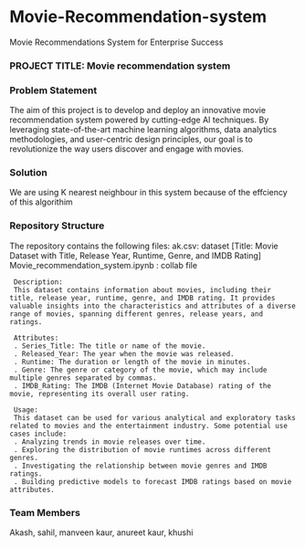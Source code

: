 # Movie-Recommendation-system
Movie Recommendations System for Enterprise Success

### PROJECT TITLE: Movie recommendation system

### Problem Statement
The aim of this project is to develop and deploy an innovative movie recommendation system powered by cutting-edge AI techniques. By leveraging state-of-the-art machine learning algorithms, data analytics methodologies, and user-centric design principles, our goal is to revolutionize the way users discover and engage with movies.

### Solution
We are using K nearest neighbour in this system because of the effciency of this algorithim 

### Repository Structure
The repository contains the following files:
   ak.csv: dataset [Title: Movie Dataset with Title, Release Year, Runtime, Genre, and IMDB Rating]
   Movie_recommendation_system.ipynb : collab file

     Description:
     This dataset contains information about movies, including their title, release year, runtime, genre, and IMDB rating. It provides valuable insights into the characteristics and attributes of a diverse range of movies, spanning different genres, release years, and ratings.

     Attributes:
     . Series_Title: The title or name of the movie.
     . Released_Year: The year when the movie was released.
     . Runtime: The duration or length of the movie in minutes.
     . Genre: The genre or category of the movie, which may include multiple genres separated by commas.
     . IMDB_Rating: The IMDB (Internet Movie Database) rating of the movie, representing its overall user rating.
     
     Usage:
     This dataset can be used for various analytical and exploratory tasks related to movies and the entertainment industry. Some potential use cases include:
     . Analyzing trends in movie releases over time.
     . Exploring the distribution of movie runtimes across different genres.
     . Investigating the relationship between movie genres and IMDB ratings.
     . Building predictive models to forecast IMDB ratings based on movie attributes.

### Team Members
Akash, sahil, manveen kaur, anureet kaur, khushi

